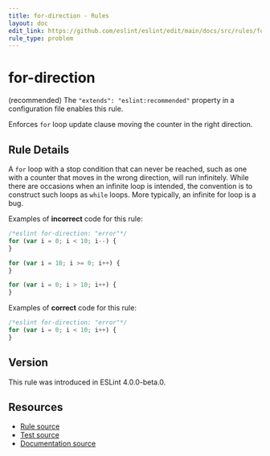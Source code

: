 ```yaml
---
title: for-direction - Rules
layout: doc
edit_link: https://github.com/eslint/eslint/edit/main/docs/src/rules/for-direction.md
rule_type: problem
---
```

<!-- Note: No pull requests accepted for this file. See README.md in the root directory for details. -->

# for-direction

(recommended) The `"extends": "eslint:recommended"` property in a configuration file enables this rule.

Enforces `for` loop update clause moving the counter in the right direction.

## Rule Details

A `for` loop with a stop condition that can never be reached, such as one with a counter that moves in the wrong direction, will run infinitely. While there are occasions when an infinite loop is intended, the convention is to construct such loops as `while` loops. More typically, an infinite for loop is a bug.

Examples of **incorrect** code for this rule:

```js
/*eslint for-direction: "error"*/
for (var i = 0; i < 10; i--) {
}

for (var i = 10; i >= 0; i++) {
}

for (var i = 0; i > 10; i++) {
}
```

Examples of **correct** code for this rule:

```js
/*eslint for-direction: "error"*/
for (var i = 0; i < 10; i++) {
}
```

## Version

This rule was introduced in ESLint 4.0.0-beta.0.

## Resources

* [Rule source](https://github.com/eslint/eslint/tree/HEAD/lib/rules/for-direction.js)
* [Test source](https://github.com/eslint/eslint/tree/HEAD/tests/lib/rules/for-direction.js)
* [Documentation source](https://github.com/eslint/eslint/tree/HEAD/docs/src/rules/for-direction.md)
